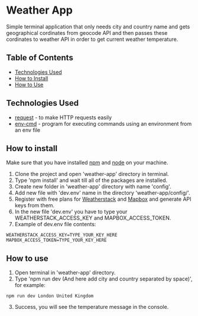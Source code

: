 # Weather App

Simple terminal application that only needs city and country name and gets geographical cordinates from geocode API and then passes these cordinates to weather API in order to get current weather temperature.

## Table of Contents
- [Technologies Used](#technologies-used)
- [How to Install](#how-to-install)
- [How to Use](#how-to-use)

## Technologies Used
- [request](https://www.npmjs.com/package/request) - to make HTTP requests easily
- [env-cmd](https://www.npmjs.com/package/env-cmd) - program for executing commands using an environment from an env file

## How to install

Make sure that you have installed [npm](https://www.npmjs.com/) and [node](https://nodejs.dev/) on your machine.

1. Clone the project and open 'weather-app' directory in terminal.
2. Type 'npm install' and wait till all of the packages are installed.
3. Create new folder in 'weather-app' directory with name 'config'.
4. Add new file with 'dev.env' name in the directory 'weather-app/config/'.
5. Register with free plans for [Weatherstack](https://weatherstack.com/) and [Mapbox](https://www.mapbox.com/) and generate API keys from them.
6. In the new file 'dev.env' you have to type your WEATHERSTACK_ACCESS_KEY and MAPBOX_ACCESS_TOKEN. 
7. Example of dev.env file contents:
```
WEATHERSTACK_ACCESS_KEY=TYPE_YOUR_KEY_HERE
MAPBOX_ACCESS_TOKEN=TYPE_YOUR_KEY_HERE
```

## How to use

1. Open terminal in 'weather-app' directory.
2. Type 'npm run dev (And here add city and country separated by space)', for example:
```
npm run dev London United Kingdom
```
3. Success, you will see the temperature message in the console.
